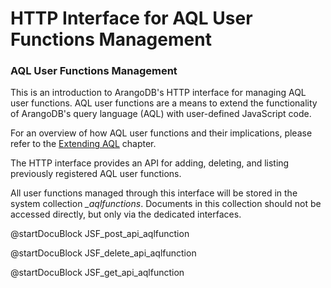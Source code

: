 HTTP Interface for AQL User Functions Management
================================================

### AQL User Functions Management

This is an introduction to ArangoDB's HTTP interface for managing AQL
user functions. AQL user functions are a means to extend the functionality
of ArangoDB's query language (AQL) with user-defined JavaScript code.
 
For an overview of how AQL user functions and their implications, please refer to
the [Extending AQL](../../AQL/Extending/index.html) chapter.

The HTTP interface provides an API for adding, deleting, and listing
previously registered AQL user functions.

All user functions managed through this interface will be stored in the 
system collection *_aqlfunctions*. Documents in this collection should not
be accessed directly, but only via the dedicated interfaces.

<!-- js/actions/api-aqlfunction.js -->
@startDocuBlock JSF_post_api_aqlfunction

<!-- js/actions/api-aqlfunction.js -->
@startDocuBlock JSF_delete_api_aqlfunction

<!-- js/actions/api-aqlfunction.js -->
@startDocuBlock JSF_get_api_aqlfunction
